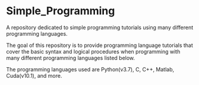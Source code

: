 # Simple_Programming

A repository dedicated to simple programming tutorials using many different programming languages.

The goal of this repository is to provide programming language tutorials that cover the basic syntax and logical procedures when programming with many different programming languages listed below. 

The programming languages used are Python(v3.7), C, C++, Matlab, Cuda(v10.1), and more.

